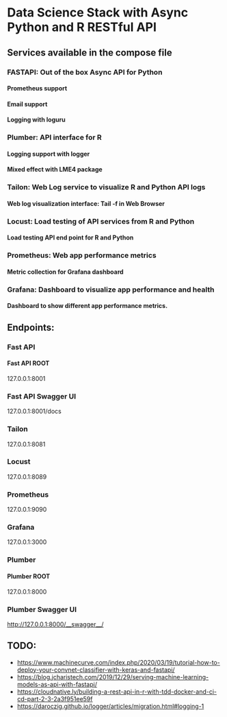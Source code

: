 # Data Science Stack with Async Python and R RESTful API

## Services available in the compose file

### FASTAPI: Out of the box Async API for Python
#### Prometheus support
#### Email support
#### Logging with loguru
### Plumber: API interface for R
#### Logging support with logger
#### Mixed effect with LME4 package
### Tailon: Web Log service to visualize R and Python API logs
#### Web log visualization interface: Tail -f in Web Browser
### Locust: Load testing of API services from R and Python
#### Load testing API end point for R and Python
### Prometheus: Web app performance metrics
#### Metric collection for Grafana dashboard
### Grafana: Dashboard to visualize app performance and health
#### Dashboard to show different app performance metrics.

## Endpoints:

### Fast API
#### Fast API ROOT
127.0.0.1:8001
### Fast API Swagger UI
127.0.0.1:8001/docs
### Tailon
127.0.0.1:8081
### Locust
127.0.0.1:8089
### Prometheus
127.0.0.1:9090
### Grafana
127.0.0.1:3000
### Plumber
#### Plumber ROOT
127.0.0.1:8000
### Plumber Swagger UI
http://127.0.0.1:8000/__swagger__/


## TODO:
* https://www.machinecurve.com/index.php/2020/03/19/tutorial-how-to-deploy-your-convnet-classifier-with-keras-and-fastapi/
* https://blog.jcharistech.com/2019/12/29/serving-machine-learning-models-as-api-with-fastapi/
* https://cloudnative.ly/building-a-rest-api-in-r-with-tdd-docker-and-ci-cd-part-2-3-2a3f951ee59f
* https://daroczig.github.io/logger/articles/migration.html#logging-1